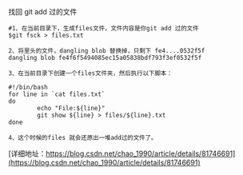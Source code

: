 
找回 git add 过的文件
```
#1、在当前目录下，生成files文件，文件内容是你git add 过的文件
$git fsck > files.txt  

2、将里头的文件，dangling blob 替换掉，只剩下 fe4....0532f5f
dangling blob fe4f6f5494085ec15a05838bdf793f3ef0532f5f

3、在当前目录下创建一个files文件夹，然后执行以下脚本：
 
#!/bin/bash
for line in `cat files.txt`
do
        echo "File:${line}"
        git show ${line} > files/${line}.txt
done

4、这个时候的files 就会还原出一堆add过的文件了。
```
[详细地址：https://blog.csdn.net/chao_1990/article/details/81746691](https://blog.csdn.net/chao_1990/article/details/81746691)
